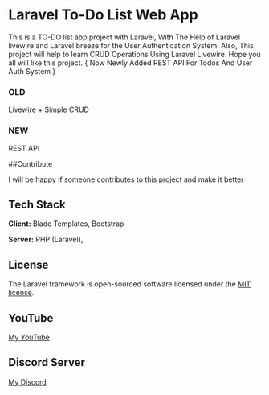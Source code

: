 
# Laravel To-Do List Web App 

This is a TO-DO list app project with Laravel, With The Help of Laravel livewire and Laravel breeze for the User Authentication System. Also, This project will help to learn CRUD Operations Using Laravel Livewire. Hope you all will like this project. { Now Newly Added REST API For Todos And User Auth System }

### OLD
 Livewire + Simple CRUD
### NEW
 REST API


##Contribute

I will be happy if someone contributes to this project and make it better

## Tech Stack

**Client:** Blade Templates, Bootstrap

**Server:** PHP (Laravel),


## License

The Laravel framework is open-sourced software licensed under the [MIT license](https://opensource.org/licenses/MIT).


## YouTube

<a href="https://www.youtube.com/@CodingWithShakur" target="_blank">My YouTube</a>


## Discord Server

<a href="https://discord.gg/3HxjDZ4cqx" target="_blank">My Discord</a>

